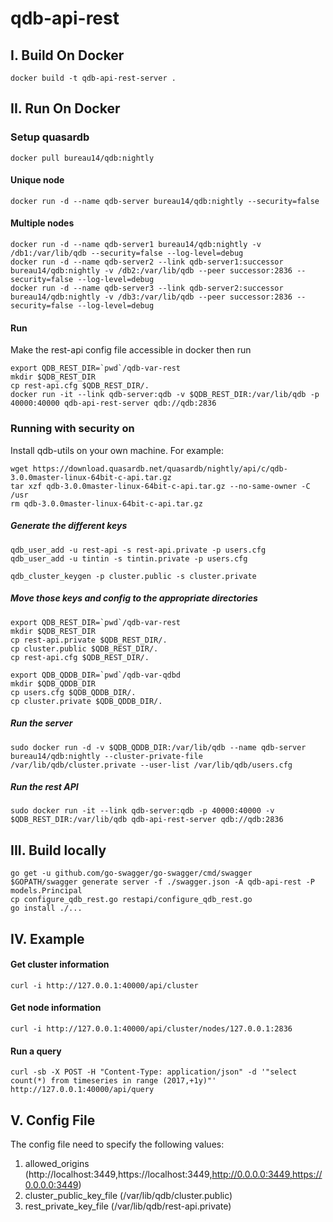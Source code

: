 # qdb-api-rest

## I. Build On Docker
```
docker build -t qdb-api-rest-server .
```

## II. Run On Docker
### Setup quasardb
```
docker pull bureau14/qdb:nightly
```

#### Unique node
```
docker run -d --name qdb-server bureau14/qdb:nightly --security=false
```

#### Multiple nodes
```
docker run -d --name qdb-server1 bureau14/qdb:nightly -v /db1:/var/lib/qdb --security=false --log-level=debug
docker run -d --name qdb-server2 --link qdb-server1:successor bureau14/qdb:nightly -v /db2:/var/lib/qdb --peer successor:2836 --security=false --log-level=debug
docker run -d --name qdb-server3 --link qdb-server2:successor bureau14/qdb:nightly -v /db3:/var/lib/qdb --peer successor:2836 --security=false --log-level=debug
```

#### Run
Make the rest-api config file accessible in docker then run
```
export QDB_REST_DIR=`pwd`/qdb-var-rest
mkdir $QDB_REST_DIR
cp rest-api.cfg $QDB_REST_DIR/.
docker run -it --link qdb-server:qdb -v $QDB_REST_DIR:/var/lib/qdb -p 40000:40000 qdb-api-rest-server qdb://qdb:2836
```

### Running with security on
Install qdb-utils on your own machine. For example:
```
wget https://download.quasardb.net/quasardb/nightly/api/c/qdb-3.0.0master-linux-64bit-c-api.tar.gz
tar xzf qdb-3.0.0master-linux-64bit-c-api.tar.gz --no-same-owner -C /usr
rm qdb-3.0.0master-linux-64bit-c-api.tar.gz
```

##### Generate the different keys
```
qdb_user_add -u rest-api -s rest-api.private -p users.cfg
qdb_user_add -u tintin -s tintin.private -p users.cfg
```
```
qdb_cluster_keygen -p cluster.public -s cluster.private
```
##### Move those keys and config to the appropriate directories
```
export QDB_REST_DIR=`pwd`/qdb-var-rest
mkdir $QDB_REST_DIR
cp rest-api.private $QDB_REST_DIR/.
cp cluster.public $QDB_REST_DIR/.
cp rest-api.cfg $QDB_REST_DIR/.
```
```
export QDB_QDDB_DIR=`pwd`/qdb-var-qdbd
mkdir $QDB_QDDB_DIR
cp users.cfg $QDB_QDDB_DIR/.
cp cluster.private $QDB_QDDB_DIR/.
```

##### Run the server
```
sudo docker run -d -v $QDB_QDDB_DIR:/var/lib/qdb --name qdb-server bureau14/qdb:nightly --cluster-private-file /var/lib/qdb/cluster.private --user-list /var/lib/qdb/users.cfg
```
##### Run the rest API
```
sudo docker run -it --link qdb-server:qdb -p 40000:40000 -v $QDB_REST_DIR:/var/lib/qdb qdb-api-rest-server qdb://qdb:2836
```


## III. Build locally
```
go get -u github.com/go-swagger/go-swagger/cmd/swagger
$GOPATH/swagger generate server -f ./swagger.json -A qdb-api-rest -P models.Principal
cp configure_qdb_rest.go restapi/configure_qdb_rest.go
go install ./...
```

## IV. Example
#### Get cluster information
```
curl -i http://127.0.0.1:40000/api/cluster
```
#### Get node information
```
curl -i http://127.0.0.1:40000/api/cluster/nodes/127.0.0.1:2836
```
#### Run a query
```
curl -sb -X POST -H "Content-Type: application/json" -d '"select count(*) from timeseries in range (2017,+1y)"' http://127.0.0.1:40000/api/query
```

## V. Config File
The config file need to specify the following values:
1. allowed_origins (http://localhost:3449,https://localhost:3449,http://0.0.0.0:3449,https://0.0.0.0:3449)
1. cluster_public_key_file (/var/lib/qdb/cluster.public)
1. rest_private_key_file (/var/lib/qdb/rest-api.private)